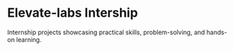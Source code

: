 # Elevate-labs Intership 
Internship projects showcasing practical skills, problem-solving, and hands-on learning.
